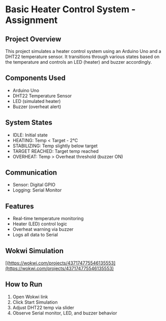 # Basic Heater Control System -  Assignment

##  Project Overview
This project simulates a heater control system using an Arduino Uno and a DHT22 temperature sensor. It transitions through various states based on the temperature and controls an LED (heater) and buzzer accordingly.

## Components Used
- Arduino Uno
- DHT22 Temperature Sensor
- LED (simulated heater)
- Buzzer (overheat alert)

## System States
- IDLE: Initial state
- HEATING: Temp < Target - 2°C
- STABILIZING: Temp slightly below target
- TARGET REACHED: Target temp reached
- OVERHEAT: Temp > Overheat threshold (buzzer ON)

## Communication
- Sensor: Digital GPIO
- Logging: Serial Monitor

## Features
- Real-time temperature monitoring
- Heater (LED) control logic
- Overheat warning via buzzer
- Logs all data to Serial

##  Wokwi Simulation
[(https://wokwi.com/projects/437174775546135553](https://wokwi.com/projects/437174775546135553)

## How to Run
1. Open Wokwi link
2. Click Start Simulation
3. Adjust DHT22 temp via slider
4. Observe Serial monitor, LED, and buzzer behavior

